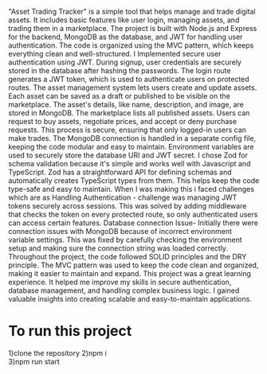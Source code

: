 "Asset Trading Tracker" is a simple tool that helps manage and trade digital assets. It includes basic features like user login, managing assets, and trading them in a marketplace.
The project is built with Node.js and Express for the backend, MongoDB as the database, and JWT for handling user authentication. The code is organized using the MVC pattern, which keeps everything clean and well-structured.
 I Implemented secure user authentication using JWT. During signup, user credentials are securely stored in the database after hashing the passwords. The login route generates a JWT token, which is used to authenticate users on protected routes.
The asset management system lets users create and update assets. Each asset can be saved as a draft or published to be visible on the marketplace. The asset's details, like name, description, and image, are stored in MongoDB.
The marketplace lists all published assets. Users can request to buy assets, negotiate prices, and accept or deny purchase requests. This process is secure, ensuring that only logged-in users can make trades.
The MongoDB connection is handled in a separate config file, keeping the code modular and easy to maintain. Environment variables are used to securely store the database URI and JWT secret.
I chose Zod for schema validation because it's simple and works well with Javascript and TypeScript. Zod has a straightforward API for defining schemas and automatically creates TypeScript types from them. This helps keep the code type-safe and easy to maintain.
When I was making this i faced challenges which are as 
 Handling Authentication - challenge was managing JWT tokens securely across sessions. This was solved by adding middleware that checks the token on every protected route, so only authenticated users can access certain features.
Database connection Issue- Initially there were connection issues with MongoDB because of incorrect environment variable settings. This was fixed by carefully checking the environment setup and making sure the connection string was loaded correctly.
Throughout the project, the code followed SOLID principles and the DRY principle. The MVC pattern was used to keep the code clean and organized, making it easier to maintain and expand.
This project was a great learning experience. It helped me improve my skills in secure authentication, database management, and handling complex business logic. I gained valuable insights into creating scalable and easy-to-maintain applications.
# To run this project 
1)clone the repository
2)npm i  
3)npm run start
